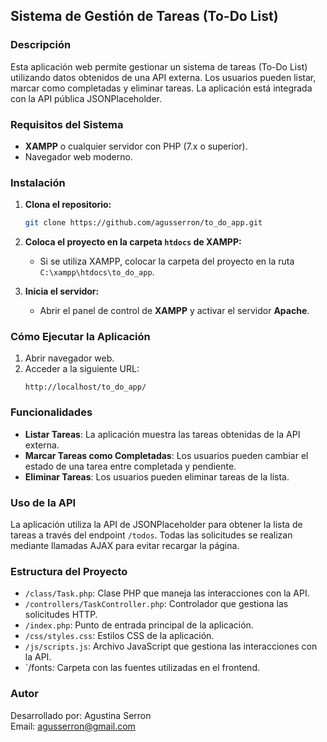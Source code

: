 ## Sistema de Gestión de Tareas (To-Do List)

### Descripción
Esta aplicación web permite gestionar un sistema de tareas (To-Do List) utilizando datos obtenidos de una API externa. Los usuarios pueden listar, 
marcar como completadas y eliminar tareas. La aplicación está integrada con la API pública JSONPlaceholder.

### Requisitos del Sistema
- **XAMPP** o cualquier servidor con PHP (7.x o superior).
- Navegador web moderno.

### Instalación
1. **Clona el repositorio:**
   ```bash
   git clone https://github.com/agusserron/to_do_app.git
   ```

2. **Coloca el proyecto en la carpeta `htdocs` de XAMPP:**
   - Si se utiliza XAMPP, colocar la carpeta del proyecto en la ruta `C:\xampp\htdocs\to_do_app`.

3. **Inicia el servidor:**
   - Abrir el panel de control de **XAMPP** y activar el servidor **Apache**.

### Cómo Ejecutar la Aplicación
1. Abrir navegador web.
2. Acceder a la siguiente URL:
   ```
   http://localhost/to_do_app/
   ```

### Funcionalidades
- **Listar Tareas**: La aplicación muestra las tareas obtenidas de la API externa.
- **Marcar Tareas como Completadas**: Los usuarios pueden cambiar el estado de una tarea entre completada y pendiente.
- **Eliminar Tareas**: Los usuarios pueden eliminar tareas de la lista.

### Uso de la API
La aplicación utiliza la API de JSONPlaceholder para obtener la lista de tareas a través del endpoint `/todos`. Todas las solicitudes se realizan mediante llamadas AJAX 
para evitar recargar la página.

### Estructura del Proyecto
- `/class/Task.php`: Clase PHP que maneja las interacciones con la API.
- `/controllers/TaskController.php`: Controlador que gestiona las solicitudes HTTP.
- `/index.php`: Punto de entrada principal de la aplicación.
- `/css/styles.css`: Estilos CSS de la aplicación.
- `/js/scripts.js`: Archivo JavaScript que gestiona las interacciones con la API.
- `/fonts: Carpeta con las fuentes utilizadas en el frontend.

### Autor
Desarrollado por: Agustina Serron  
Email: agusserron@gmail.com
